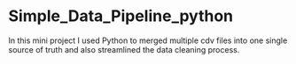 # Simple_Data_Pipeline_python
In this mini project I used Python to merged multiple cdv files into one single source of truth and also streamlined the data cleaning process. 
